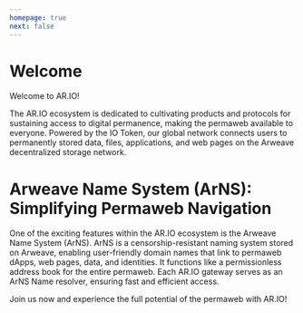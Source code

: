 ```yaml
---
homepage: true
next: false
---
```


# Welcome

Welcome to AR.IO!

The AR.IO ecosystem is dedicated to cultivating products and protocols for sustaining access to digital permanence, making the permaweb available to everyone. Powered by the IO Token, our global network connects users to permanently stored data, files, applications, and web pages on the Arweave decentralized storage network.

# Arweave Name System (ArNS): Simplifying Permaweb Navigation

One of the exciting features within the AR.IO ecosystem is the Arweave Name System (ArNS). ArNS is a censorship-resistant naming system stored on Arweave, enabling user-friendly domain names that link to permaweb dApps, web pages, data, and identities. It functions like a permissionless address book for the entire permaweb. Each AR.IO gateway serves as an ArNS Name resolver, ensuring fast and efficient access.

Join us now and experience the full potential of the permaweb with AR.IO!
